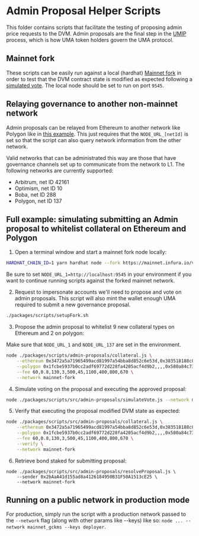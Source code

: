 # Admin Proposal Helper Scripts

This folder contains scripts that facilitate the testing of proposing admin price requests to the DVM. Admin proposals are the final step in the [UMIP](https://docs.umaproject.org/uma-tokenholders/umips) process, which is how UMA token holders govern the UMA protocol.

## Mainnet fork

These scripts can be easily run against a local (hardhat) [Mainnet fork](https://hardhat.org/guides/mainnet-forking.html) in order to test that the DVM contract state is modified as expected following a [simulated vote](https://docs.umaproject.org/uma-tokenholders/uma-holders#voting-on-price-requests). The local node should be set to run on port `9545`.

## Relaying governance to another non-mainnet network

Admin proposals can be relayed from Ethereum to another network like Polygon like in [this example](https://github.com/UMAprotocol/protocol/blob/349401a869e89f9b5583d34c1f282407dca021ac/packages/core/test/polygon/e2e.js#L221). This just requires that the `NODE_URL_[netId]` is set so that the script can also query network information from the other network.

Valid networks that can be administrated this way are those that have governance channels set up to communicate from the network to L1. The following networks are currently supported:

- Arbitrum, net ID 42161
- Optimism, net ID 10
- Boba, net ID 288
- Polygon, net ID 137

## Full example: simulating submitting an Admin proposal to whitelist collateral on Ethereum and Polygon

1. Open a terminal window and start a mainnet fork node locally:

```sh
HARDHAT_CHAIN_ID=1 yarn hardhat node --fork https://mainnet.infura.io/v3/YOUR-INFURA-KEY --no-deploy --port 9545
```

Be sure to set `NODE_URL_1=http://localhost:9545` in your environment if you want to continue running scripts against the forked mainnet network.

2. Request to impersonate accounts we'll need to propose and vote on admin proposals. This script will also mint the
   wallet enough UMA required to submit a new governance proposal.

```sh
./packages/scripts/setupFork.sh
```

3. Propose the admin proposal to whitelist 9 new collateral types on Ethereum and 2 on polygon:

Make sure that `NODE_URL_1` and `NODE_URL_137` are set in the environment.

```sh
node ./packages/scripts/admin-proposals/collateral.js \
    --ethereum 0x3472a5a71965499acd81997a54bba8d852c6e53d,0x383518188c0c6d7730d91b2c03a03c837814a899,0x875773784af8135ea0ef43b5a374aad105c5d39e,0x6810e776880c02933d47db1b9fc05908e5386b96,,0x0cec1a9154ff802e7934fc916ed7ca50bde6844e,0xad32A8e6220741182940c5aBF610bDE99E737b2D,0x956F47F50A910163D8BF957Cf5846D573E7f87CA,0xc7283b66Eb1EB5FB86327f08e1B5816b0720212B,0xc770eefad204b5180df6a14ee197d99d808ee52d \
    --polygon 0x1fcbe5937b0cc2adf69772d228fa4205acf4d9b2,,,,0x580a84c73811e1839f75d86d75d88cca0c241ff4,,,,, \
    --fee 60,0.8,130,3,500,45,1100,400,800,670 \
    --network mainnet-fork
```

4. Simulate voting on the proposal and executing the approved proposal:

```sh
node ./packages/scripts/src/admin-proposals/simulateVote.js --network mainnet-fork
```

5. Verify that executing the proposal modified DVM state as expected:

```sh
node ./packages/scripts/src/admin-proposals/collateral.js \
    --ethereum 0x3472a5a71965499acd81997a54bba8d852c6e53d,0x383518188c0c6d7730d91b2c03a03c837814a899,0x875773784af8135ea0ef43b5a374aad105c5d39e,0x6810e776880c02933d47db1b9fc05908e5386b96,,0x0cec1a9154ff802e7934fc916ed7ca50bde6844e,0xad32A8e6220741182940c5aBF610bDE99E737b2D,0x956F47F50A910163D8BF957Cf5846D573E7f87CA,0xc7283b66Eb1EB5FB86327f08e1B5816b0720212B,0xc770eefad204b5180df6a14ee197d99d808ee52d \
    --polygon 0x1fcbe5937b0cc2adf69772d228fa4205acf4d9b2,,,,0x580a84c73811e1839f75d86d75d88cca0c241ff4,,,,, \
    --fee 60,0.8,130,3,500,45,1100,400,800,670 \
    --verify \
    --network mainnet-fork
```

6. Retrieve bond staked for submitting proposal:

```
node ./packages/scripts/src/admin-proposals/resolveProposal.js \
    --sender 0x2bAaA41d155ad8a4126184950B31F50A1513cE25 \
    --network mainnet-fork
```

## Running on a public network in production mode

For production, simply run the script with a production network passed to the `--network` flag (along with other params like --keys) like so: `node ... --network mainnet_gckms --keys deployer`.
